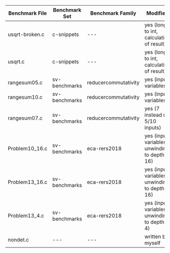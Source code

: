 Benchmark File		| Benchmark Set			| Benchmark Family			| Modified
---|---| ---|--- 
usqrt-broken.c		| c-snippets			| ---						| yes (long to int, calculation of result)
usqrt.c				| c-snippets			| ---						| yes (long to int, calculation of result)
rangesum05.c		| sv-benchmarks			| reducercommutativity		| yes (input variables)
rangesum10.c		| sv-benchmarks			| reducercommutativity		| yes (input variables)
rangesum07.c		| sv-benchmarks			| reducercommutativity		| yes (7 instead of 5/10 inputs)
Problem10_16.c		| sv-benchmarks			| eca-rers2018				| yes (input variables, unwinding to depth 16)
Problem13_16.c		| sv-benchmarks			| eca-rers2018				| yes (input variables, unwinding to depth 16)
Problem13_4.c		| sv-benchmarks			| eca-rers2018				| yes (input variables, unwinding to depth 4)
nondet.c | --- | --- | written by myself